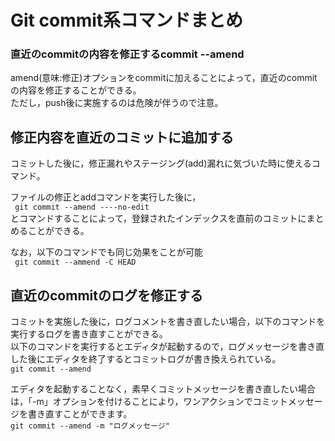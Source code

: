 # Git commit系コマンドまとめ

### 直近のcommitの内容を修正するcommit --amend
amend(意味:修正)オプションをcommitに加えることによって，直近のcommitの内容を修正することができる。  
ただし，push後に実施するのは危険が伴うので注意。

## 修正内容を直近のコミットに追加する
コミットした後に，修正漏れやステージング(add)漏れに気づいた時に使えるコマンド。

ファイルの修正とaddコマンドを実行した後に，  
`` git commit --amend ----no-edit``  
とコマンドすることによって，登録されたインデックスを直前のコミットにまとめることができる。

なお，以下のコマンドでも同じ効果をことが可能  
`` git commit --ammend -C HEAD``
## 直近のcommitのログを修正する
コミットを実施した後に，ログコメントを書き直したい場合，以下のコマンドを実行するログを書き直すことができる。  
以下のコマンドを実行するとエディタが起動するので，ログメッセージを書き直した後にエディタを終了するとコミットログが書き換えられている。  
`` git commit --amend ``  

エディタを起動することなく，素早くコミットメッセージを書き直したい場合は，「-m」オプションを付けることにより，ワンアクションでコミットメッセージを書き直すことができます。  
``git commit --amend -m "ログメッセージ"``
